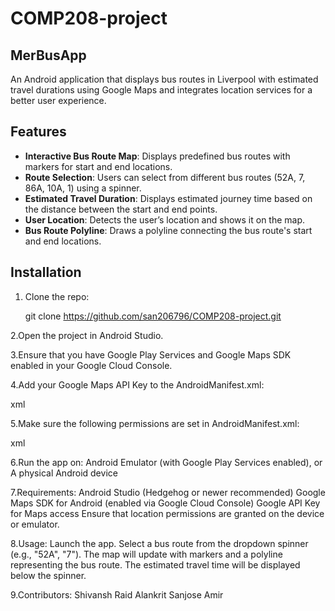 # COMP208-project
## MerBusApp

An Android application that displays bus routes in Liverpool with estimated travel durations using Google Maps and integrates location services for a better user experience.

## Features

- **Interactive Bus Route Map**: Displays predefined bus routes with markers for start and end locations.
- **Route Selection**: Users can select from different bus routes (52A, 7, 86A, 10A, 1) using a spinner.
- **Estimated Travel Duration**: Displays estimated journey time based on the distance between the start and end points.
- **User Location**: Detects the user’s location and shows it on the map.
- **Bus Route Polyline**: Draws a polyline connecting the bus route's start and end locations.

## Installation

1. Clone the repo:

   git clone https://github.com/san206796/COMP208-project.git

2.Open the project in Android Studio.

3.Ensure that you have Google Play Services and Google Maps SDK enabled in your Google Cloud Console.

4.Add your Google Maps API Key to the AndroidManifest.xml:
 
  xml
  <meta-data
    android:name="com.google.android.geo.API_KEY"
    android:value="YOUR_API_KEY_HERE"/>

5.Make sure the following permissions are set in AndroidManifest.xml:

  xml
  <uses-permission android:name="android.permission.ACCESS_FINE_LOCATION"/>
  <uses-permission android:name="android.permission.ACCESS_COARSE_LOCATION"/>

6.Run the app on:
Android Emulator (with Google Play Services enabled), or A physical Android device

7.Requirements:
Android Studio (Hedgehog or newer recommended)
Google Maps SDK for Android (enabled via Google Cloud Console)
Google API Key for Maps access
Ensure that location permissions are granted on the device or emulator.

8.Usage:
Launch the app.
Select a bus route from the dropdown spinner (e.g., "52A", "7").
The map will update with markers and a polyline representing the bus route.
The estimated travel time will be displayed below the spinner.

9.Contributors:
Shivansh
Raid
Alankrit
Sanjose
Amir


